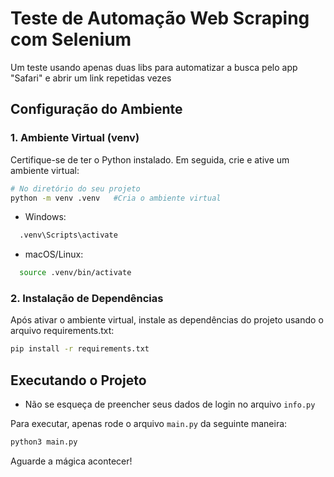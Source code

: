 # Teste de Automação Web Scraping com Selenium

Um teste usando apenas duas libs para automatizar a busca pelo app "Safari" e abrir um link repetidas vezes

## Configuração do Ambiente

### 1. Ambiente Virtual (venv)

Certifique-se de ter o Python instalado. Em seguida, crie e ative um ambiente virtual:

```bash
# No diretório do seu projeto
python -m venv .venv   #Cria o ambiente virtual
```

- Windows:

```bash
  .venv\Scripts\activate
```

- macOS/Linux:

```bash
  source .venv/bin/activate
```

### 2. Instalação de Dependências

Após ativar o ambiente virtual, instale as dependências do projeto usando o arquivo requirements.txt:

```bash
pip install -r requirements.txt
```


## Executando o Projeto

- Não se esqueça de preencher seus dados de login no arquivo <code>info.py</code>

Para executar, apenas rode o arquivo <code>main.py</code> da seguinte maneira:

```bash
python3 main.py
```

Aguarde a mágica acontecer!
